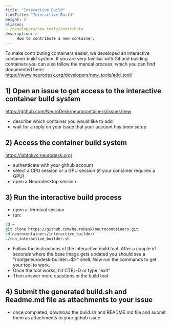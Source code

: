 ```yaml
---
title: "Interactive Build"
linkTitle: "Interactive Build"
weight: 2
aliases:
- /developers/new_tools/contribute
description: >-
     How to contribute a new container.
---
```


To make contributing containers easier, we developed an interactive container build system. If you are very familiar with Git and building containers you can also follow the manual process, which you can find documented here: https://www.neurodesk.org/developers/new_tools/add_tool/

## 1) Open an issue to get access to the interactive container build system
https://github.com/NeuroDesk/neurocontainers/issues/new

- describe which container you would like to add
- wait for a reply on your issue that your account has been setup

## 2) Access the container build system
https://labtokyo.neurodesk.org/

- authenticate with your github account
- select a CPU session or a GPU session (if your container requires a GPU)
- open a Neurodesktop session

## 3) Run the interactive build process

- open a Terminal session
- run:
```bash
cd ~
git clone https://github.com/NeuroDesk/neurocontainers.git
cd neurocontainers/interactive_builder/
./run_interactive_builder.sh
```

- Follow the instructions of the interactive build tool. After a couple of seconds where the base image gets updated you should see a "root@neurodesk-builder:~$>" shell. Now run the commands to get your tool to work. 
- Once the tool works, hit CTRL-D or type "exit"
- Then answer more questions in the build tool

## 4) Submit the generated build.sh and Readme.md file as attachments to your issue
- once completed, download the build.sh and README.md file and submit them as attachments to your github issue
